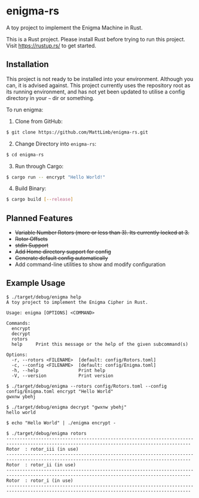 # enigma-rs

A toy project to implement the Enigma Machine in Rust.

This is a Rust project. Please install Rust before trying to run this project. Visit https://rustup.rs/ to get started.

## Installation

This project is not ready to be installed into your environment. Although you can, it is advised against. This project currently uses the repository root as its running environment, and has not yet been updated to utilise a config directory in your `~` dir or something.

To run enigma:

1. Clone from GitHub:

```sh
$ git clone https://github.com/MattLimb/enigma-rs.git 
```

2. Change Directory into `enigma-rs`:

```sh
$ cd enigma-rs
```

3. Run through Cargo:

```sh
$ cargo run -- encrypt "Hello World!"
```

4. Build Binary:
```sh
$ cargo build [--release]
```

## Planned Features

- ~~Variable Number Rotors (more or less than 3). Its currently locked at 3.~~
- ~~Rotor Offsets~~
- ~~stdin Support~~
- ~~Add Home directory support for config~~
- ~~Generate default config automatically~~
- Add command-line utilities to show and modify configuration

## Example Usage

```
$ ./target/debug/enigma help
A toy project to implement the Enigma Cipher in Rust.

Usage: enigma [OPTIONS] <COMMAND>

Commands:
  encrypt
  decrypt
  rotors
  help     Print this message or the help of the given subcommand(s)

Options:
  -r, --rotors <FILENAME>  [default: config/Rotors.toml]
  -c, --config <FILENAME>  [default: config/Enigma.toml]
  -h, --help               Print help
  -V, --version            Print version

$ ./target/debug/enigma --rotors config/Rotors.toml --config config/Enigma.toml encrypt "Hello World"
gwxnw ybehj

$ ./target/debug/enigma decrypt "gwxnw ybehj"
hello world

$ echo "Hello World" | ./enigma encrypt -

$ ./target/debug/enigma rotors
-------------------------------------------------------------------------------------------------------------------------------------------
Rotor  : rotor_iii (in use)
-------------------------------------------------------------------------------------------------------------------------------------------
Rotor  : rotor_ii (in use)
-------------------------------------------------------------------------------------------------------------------------------------------
Rotor  : rotor_i (in use)
-------------------------------------------------------------------------------------------------------------------------------------------
```